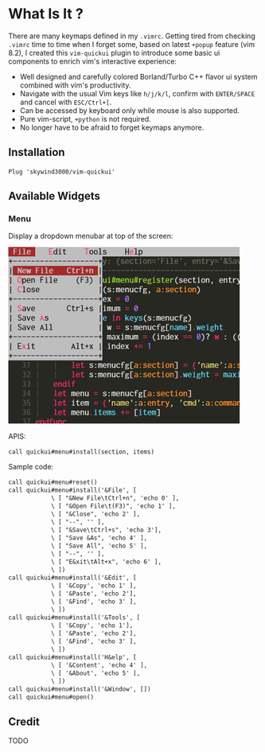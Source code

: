 # What Is It ?

There are many keymaps defined in my `.vimrc`. Getting tired from checking `.vimrc` time to time when I forget some, based on latest `+popup` feature (vim 8.2), I created this `vim-quickui` plugin to introduce some basic ui components to enrich vim's interactive experience:

- Well designed and carefully colored Borland/Turbo C++ flavor ui system combined with vim's productivity.
- Navigate with the usual Vim keys like `h/j/k/l`, confirm with `ENTER/SPACE` and cancel with `ESC/Ctrl+[`.
- Can be accessed by keyboard only while mouse is also supported.
- Pure vim-script, `+python` is not required.
- No longer have to be afraid to forget keymaps anymore.


## Installation

    Plug 'skywind3000/vim-quickui'

## Available Widgets



### Menu

Display a dropdown menubar at top of the screen:

![](images/mainmenu.png)

APIS:

```VimL
call quickui#menu#install(section, items)
```

Sample code:

```VimL
call quickui#menu#reset()
call quickui#menu#install('&File', [
            \ [ "&New File\tCtrl+n", 'echo 0' ],
            \ [ "&Open File\t(F3)", 'echo 1' ],
            \ [ "&Close", 'echo 2' ],
            \ [ "--", '' ],
            \ [ "&Save\tCtrl+s", 'echo 3'],
            \ [ "Save &As", 'echo 4' ],
            \ [ "Save All", 'echo 5' ],
            \ [ "--", '' ],
            \ [ "E&xit\tAlt+x", 'echo 6' ],
            \ ])
call quickui#menu#install('&Edit', [
            \ [ '&Copy', 'echo 1' ],
            \ [ '&Paste', 'echo 2'],
            \ [ '&Find', 'echo 3' ],
            \ ])
call quickui#menu#install('&Tools', [
            \ [ '&Copy', 'echo 1'],
            \ [ '&Paste', 'echo 2'],
            \ [ '&Find', 'echo 3' ],
            \ ])
call quickui#menu#install('H&elp', [
            \ [ '&Content', 'echo 4' ],
            \ [ '&About', 'echo 5' ],
            \ ])
call quickui#menu#install('&Window', [])
call quickui#menu#open()
```

## Credit

TODO

